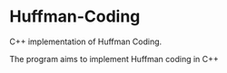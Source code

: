 # Huffman-Coding
C++ implementation of Huffman Coding.


The program aims to implement Huffman coding in C++
